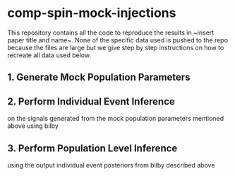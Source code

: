 # comp-spin-mock-injections

This repository contains all the code to reproduce the results in ~insert paper title and name~. None of the specific data used is pushed to the repo because the files are large but we give step by step instructions on how to recreate all data used below.

## 1. Generate Mock Population Parameters 

## 2. Perform Individual Event Inference 

on the signals generated from the mock population parameters mentioned above using bilby

## 3. Perform Population Level Inference

using the output individual event posteriors from bilby described above
